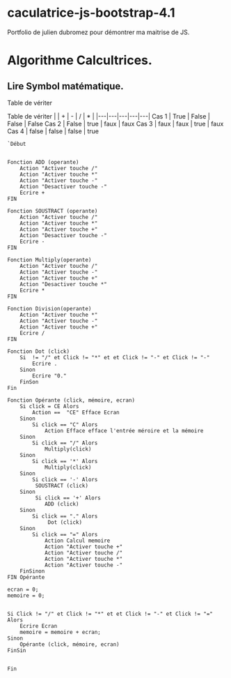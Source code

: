 # caculatrice-js-bootstrap-4.1
Portfolio de julien dubromez pour démontrer ma maitrise de JS.

# Algorithme Calcultrices.


## Lire Symbol matématique.


Table de vériter 


Table de vériter 
|   | +  | -  | /  | *  |
|---|---|---|---|---|
Cas 1  | True  | False |  False |  False
Cas 2  | False | true  |  faux  |  faux
Cas 3  | faux  | faux  |  true  |  faux
Cas 4  | false | false |  false |  true

    `Début


    Fonction ADD (operante)
        Action "Activer touche /"
        Action "Activer touche *"
        Action "Activer touche -"
        Action "Desactiver touche -"
        Ecrire +
    FIN
    
    Fonction SOUSTRACT (operante)
        Action "Activer touche /"
        Action "Activer touche *"
        Action "Activer touche +"
        Action "Desactiver touche -"
        Ecrire -
    FIN
    
    Fonction Multiply(operante)
        Action "Activer touche /"
        Action "Activer touche -"
        Action "Activer touche +"
        Action "Desactiver touche *"
        Ecrire *
    FIN
    
    Fonction Division(operante)
        Action "Activer touche *"
        Action "Activer touche -"
        Action "Activer touche +"
        Ecrire /
    FIN
    
    Fonction Dot (click)
        Si  != "/" et Click != "*" et et Click != "-" et Click != "-"
            Ecrire .
        Sinon
            Ecrire "0."
        FinSon
    Fin
    
    Fonction Opérante (click, mémoire, ecran)
        Si click = CE Alors
            Action ==  "CE" Efface Ecran 
        Sinon
            Si click == "C" Alors
                Action Efface efface l'entrée méroire et la mémoire
        Sinon
            Si click == "/" Alors
                Multiply(click)    
        Sinon 
            Si click == '*' Alors
                Multiply(click) 
        Sinon
            Si click == '-' Alors
             SOUSTRACT (click)   
        Sinon
             Si click == '+' Alors
                ADD (click)
        Sinon 
            Si click == "." Alors
                 Dot (click)
        Sinon 
            Si click == "=" Alors
                Action Calcul memoire
                Action "Activer touche +"
                Action "Activer touche /"
                Action "Activer touche *"
                Action "Activer touche -"
        FinSinon
    FIN Opérante

    ecran = 0;
    memoire = 0;
    

    Si Click != "/" et Click != "*" et et Click != "-" et Click != "=" 
    Alors    
        Ecrire Ecran
        memoire = memoire + ecran;
    Sinon
        Opérante (click, mémoire, ecran)
    FinSin  


    Fin
